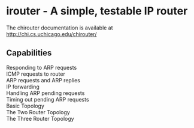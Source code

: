 irouter - A simple, testable IP router
========================================

The chirouter documentation is available at http://chi.cs.uchicago.edu/chirouter/

Capabilities
-------------------------------------------------------------------------
Responding to ARP requests              
ICMP requests to router                 
ARP requests and ARP replies            
IP forwarding                           
Handling ARP pending requests           
Timing out pending ARP requests         
Basic Topology                          
The Two Router Topology                 
The Three Router Topology               
